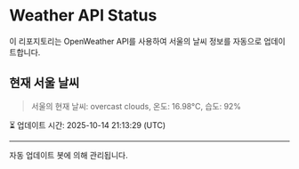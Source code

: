 
# Weather API Status

이 리포지토리는 OpenWeather API를 사용하여 서울의 날씨 정보를 자동으로 업데이트합니다.

## 현재 서울 날씨
> 서울의 현재 날씨: overcast clouds, 온도: 16.98°C, 습도: 92%

⏳ 업데이트 시간: 2025-10-14 21:13:29 (UTC)

---
자동 업데이트 봇에 의해 관리됩니다.
